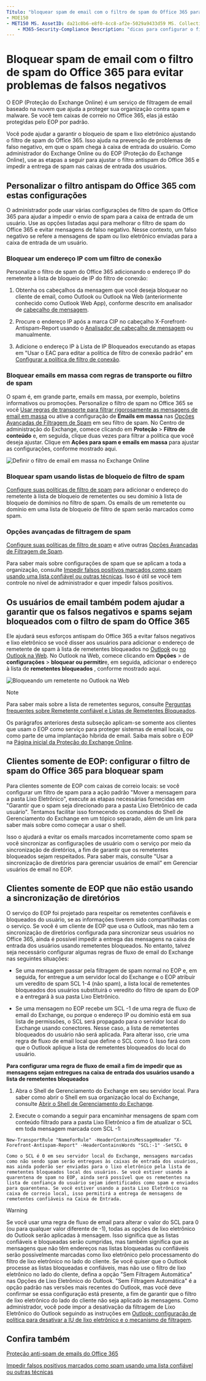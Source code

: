 ```yaml
---
Título: "bloquear spam de email com o filtro de spam do Office 365 para evitar problemas falsos negativos" MS. Author: Krowley Author: kccross Manager: laurawi MS. Date: 7/2/2018 MS. Audience: admin MS. tópico: artigo MS. Service: O365-seccomp localization_priority: Priority Search. appverid: 
- MOE150
- MET150 MS. AssetID: da21c0b6-e8f0-4cc8-af2e-5029a9433d59 MS. Collection:
    - M365-Security-Compliance Description: "dicas para configurar o filtro de spam do Office 365 para ajudar a bloquear spam de email e impedir mensagens negativas falsas, um administrador usa a filtragem antispam do Office 365 para ajudar a impedir que spams sejam enviados a caixas de entrada de usuários."
---
```


# <a name="block-email-spam-with-the-office-365-spam-filter-to-prevent-false-negative-issues"></a>Bloquear spam de email com o filtro de spam do Office 365 para evitar problemas de falsos negativos

O EOP (Proteção do Exchange Online) é um serviço de filtragem de email baseado na nuvem que ajuda a proteger sua organização contra spam e malware. Se você tem caixas de correio no Office 365, elas já estão protegidas pelo EOP por padrão. 
  
Você pode ajudar a garantir o bloqueio de spam e lixo eletrônico ajustando o filtro de spam do Office 365. Isso ajuda na prevenção de problemas de falso negativo, em que o spam chega à caixa de entrada do usuário. Como administrador do Exchange Online ou do EOP (Proteção do Exchange Online), use as etapas a seguir para ajustar o filtro antispam do Office 365 e impedir a entrega de spam nas caixas de entrada dos usuários.
  
## <a name="customize-the-office-365-anti-spam-filter-with-these-settings"></a>Personalizar o filtro antispam do Office 365 com estas configurações

O administrador pode usar várias configurações de filtro de spam do Office 365 para ajudar a impedir o envio de spam para a caixa de entrada de um usuário. Use as opções listadas aqui para melhorar o filtro de spam do Office 365 e evitar mensagens de falso negativo. Nesse contexto, um falso negativo se refere a mensagens de spam ou lixo eletrônico enviadas para a caixa de entrada de um usuário.
  
### <a name="block-ip-addresses-with-a-connection-filter"></a>Bloquear um endereço IP com um filtro de conexão

Personalize o filtro de spam do Office 365 adicionando o endereço IP do remetente à lista de bloqueio de IP do filtro de conexão:
  
1. Obtenha os cabeçalhos da mensagem que você deseja bloquear no cliente de email, como Outlook ou Outlook na Web (anteriormente conhecido como Outlook Web App), conforme descrito em analisador de [cabeçalho de mensagem](https://go.microsoft.com/fwlink/p/?LinkId=306583).
    
2. Procure o endereço IP após a marca CIP no cabeçalho X-Forefront-Antispam-Report usando o [Analisador de cabeçalho de mensagem](https://testconnectivity.microsoft.com/?tabid=mha) ou manualmente. 
    
3. Adicione o endereço IP à Lista de IP Bloqueados executando as etapas em "Usar o EAC para editar a política de filtro de conexão padrão" em [Configurar a política de filtro de conexão](https://technet.microsoft.com/en-us/library/jj200718%28v=exchg.150%29.aspx).
    
### <a name="block-bulk-mail-with-transport-rules-or-the-spam-filter"></a>Bloquear emails em massa com regras de transporte ou filtro de spam

O spam é, em grande parte, emails em massa, por exemplo, boletins informativos ou promoções. Personalize o filtro de spam no Office 365 se você [Usar regras de transporte para filtrar rigorosamente as mensagens de email em massa](https://technet.microsoft.com/en-us/library/dn720438%28v=exchg.150%29.aspx) ou ative a configuração de **Emails em massa** nas [Opções Avançadas de Filtragem de Spam](https://technet.microsoft.com/en-us/library/jj200750%28v=exchg.150%29.aspx) em seu filtro de spam. No Centro de administração do Exchange, comece clicando em **Proteção** \> **Filtro de conteúdo** e, em seguida, clique duas vezes para filtrar a política que você deseja ajustar. Clique em **Ações para spam e emails em massa** para ajustar as configurações, conforme mostrado aqui. 
  
![Definir o filtro de email em massa no Exchange Online](media/a45095c2-269d-45b8-a76c-999b5e78da68.png)
  
### <a name="block-email-spam-using-spam-filter-block-lists"></a>Bloquear spam usando listas de bloqueio de filtro de spam

[Configure suas políticas de filtro de spam](https://technet.microsoft.com/en-us/library/jj200684%28v=exchg.150%29.aspx) para adicionar o endereço do remetente à lista de bloqueio de remetentes ou seu domínio à lista de bloqueio de domínios no filtro de spam. Os emails de um remetente ou domínio em uma lista de bloqueio de filtro de spam serão marcados como spam. 
  
### <a name="advanced-spam-filtering-options"></a>Opções avançadas de filtragem de spam

[Configure suas políticas de filtro de spam](https://technet.microsoft.com/en-us/library/jj200684%28v=exchg.150%29.aspx) e ative outras [Opções Avançadas de Filtragem de Spam](https://technet.microsoft.com/en-us/library/jj200750%28v=exchg.150%29.aspx).
  
Para saber mais sobre configurações de spam que se aplicam a toda a organização, consulte [Impedir falsos positivos marcados como spam usando uma lista confiável ou outras técnicas](prevent-email-from-being-marked-as-spam-0.md). Isso é útil se você tem controle no nível de administrador e quer impedir falsos positivos.
  
## <a name="email-users-can-also-help-ensure-that-false-negative-and-email-spam-is-blocked-with-office-365-spam-filter"></a>Os usuários de email também podem ajudar a garantir que os falsos negativos e spams sejam bloqueados com o filtro de spam do Office 365

Ele ajudará seus esforços antispam do Office 365 a evitar falsos negativos e lixo eletrônico se você disser aos usuários para adicionar o endereço de remetente de spam à lista de remetentes bloqueados no [Outlook](https://go.microsoft.com/fwlink/p/?LinkId=270065) ou [no Outlook na Web](https://go.microsoft.com/fwlink/p/?LinkId=294862). No Outlook na Web, comece clicando em **Opções** \> de **configurações** \> **bloquear ou permitir**e, em seguida, adicionar o endereço à lista de **remetentes bloqueados** , conforme mostrado aqui. 
  
![Bloqueando um remetente no Outlook na Web](media/fdf51381-2527-4819-ac2a-5dff84d2a36d.png)
  
> [!NOTE]
> Para saber mais sobre a lista de remetentes seguros, consulte [Perguntas frequentes sobre Remetente confiável e Listas de Remetentes Bloqueados](https://technet.microsoft.com/en-us/library/dn133608%28v=exchg.150%29.aspx). 
  
Os parágrafos anteriores desta subseção aplicam-se somente aos clientes que usam o EOP como serviço para proteger sistemas de email locais, ou como parte de uma implantação híbrida de email. Saiba mais sobre o EOP na [Página inicial da Proteção do Exchange Online](https://products.office.com/en-us/exchange/exchange-email-security-spam-protection).
  
## <a name="eop-only-customers-set-up-the-office-365-spam-filter-to-block-email-spam"></a>Clientes somente de EOP: configurar o filtro de spam do Office 365 para bloquear spam

Para clientes somente de EOP com caixas de correio locais: se você configurar um filtro de spam para a ação padrão "Mover a mensagem para a pasta Lixo Eletrônico", execute as etapas necessárias fornecidas em "Garantir que o spam seja direcionado para a pasta Lixo Eletrônico de cada usuário". Tentamos facilitar isso fornecendo os comandos do Shell de Gerenciamento do Exchange em um tópico separado, além de um link para saber mais sobre como começar a usar o shell.
  
Isso o ajudará a evitar os emails marcados incorretamente como spam se você sincronizar as configurações de usuário com o serviço por meio da sincronização de diretórios, a fim de garantir que os remetentes bloqueados sejam respeitados. Para saber mais, consulte "Usar a sincronização de diretórios para gerenciar usuários de email" em Gerenciar usuários de email no EOP.
  
## <a name="eop-only-customers-who-are-not-using-directory-synchronization"></a>Clientes somente de EOP que não estão usando a sincronização de diretórios

O serviço do EOP foi projetado para respeitar os remetentes confiáveis e bloqueados do usuário, se as informações tiverem sido compartilhadas com o serviço. Se você é um cliente de EOP que usa o Outlook, mas não tem a sincronização de diretórios configurada para sincronizar seus usuários no Office 365, ainda é possível impedir a entrega das mensagens na caixa de entrada dos usuários usando remetentes bloqueados. No entanto, talvez seja necessário configurar algumas regras de fluxo de email do Exchange nas seguintes situações:
  
- Se uma mensagem passar pela filtragem de spam normal no EOP e, em seguida, for entregue a um servidor local do Exchange e o EOP atribuir um veredito de spam SCL 1-4 (não spam), a lista local de remetentes bloqueados dos usuários substituirá o veredito do filtro de spam do EOP e a entregará à sua pasta Lixo Eletrônico.
    
- Se uma mensagem no EOP recebe um SCL -1 de uma regra de fluxo de email do Exchange, ou porque o endereço IP ou domínio está em sua lista de permissões, o SCL será propagado para o servidor local do Exchange usando conectores. Nesse caso, a lista de remetentes bloqueados do usuário não será aplicada. Para alterar isso, crie uma regra de fluxo de email local que define o SCL como 0. Isso fará com que o Outlook aplique a lista de remetentes bloqueados do local do usuário.
    
**Para configurar uma regra de fluxo de email a fim de impedir que as mensagens sejam entregues na caixa de entrada dos usuários usando a lista de remetentes bloqueados**
  
1. Abra o Shell de Gerenciamento do Exchange em seu servidor local. Para saber como abrir o Shell em sua organização local do Exchange, consulte [Abrir o Shell de Gerenciamento do Exchange](https://technet.microsoft.com/library/dd638134%28v=exchg.160%29.aspx).
    
2. Execute o comando a seguir para encaminhar mensagens de spam com conteúdo filtrado para a pasta Lixo Eletrônico a fim de atualizar o SCL em toda mensagem marcada com SCL -1:
    
  ```
  New-TransportRule "NameForRule" -HeaderContainsMessageHeader "X-Forefront-Antispam-Report" -HeaderContainsWords "SCL:-1" -SetSCL 0
  ```

    Como o SCL é 0 em seu servidor local do Exchange, mensagens marcadas como não sendo spam serão entregues às caixas de entrada dos usuários, mas ainda poderão ser enviadas para o lixo eletrônico pela lista de remetentes bloqueados local dos usuários. Se você estiver usando a quarentena de spam no EOP, ainda será possível que os remetentes na lista de confiança do usuário sejam identificados como spam e enviados para quarentena. Se você estiver usando a pasta Lixo Eletrônico na caixa de correio local, isso permitirá a entrega de mensagens de remetentes confiáveis na Caixa de Entrada.

> [!WARNING]
> Se você usar uma regra de fluxo de email para alterar o valor do SCL para 0 (ou para qualquer valor diferente de -1), todas as opções de lixo eletrônico do Outlook serão aplicadas à mensagem. Isso significa que as listas confiáveis e bloqueadas serão cumpridas, mas também significa que as mensagens que não têm endereços nas listas bloqueadas ou confiáveis serão possivelmente marcadas como lixo eletrônico pelo processamento do filtro de lixo eletrônico no lado do cliente. Se você quiser que o Outlook processe as listas bloqueadas e confiáveis, mas não use o filtro de lixo eletrônico no lado do cliente, defina a opção "Sem Filtragem Automática" nas Opções de Lixo Eletrônico do Outlook. "Sem Filtragem Automática" é a opção padrão nas versões mais recentes do Outlook, mas você deve confirmar se essa configuração está presente, a fim de garantir que o filtro de lixo eletrônico do lado do cliente não seja aplicado às mensagens. Como administrador, você pode impor a desativação da filtragem de Lixo Eletrônico do Outlook seguindo as instruções em [Outlook: configuração de política para desativar a IU de lixo eletrônico e o mecanismo de filtragem](https://support.microsoft.com/en-us/kb/2180568).
  
## <a name="see-also"></a>Confira também

[Proteção anti-spam de emails do Office 365](anti-spam-protection.md)
  
[Impedir falsos positivos marcados como spam usando uma lista confiável ou outras técnicas](prevent-email-from-being-marked-as-spam-0.md)
  

